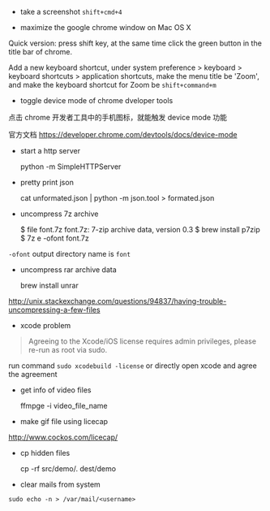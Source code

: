 * take a screenshot  `shift+cmd+4 `

* maximize the google chrome window on Mac OS X

Quick version: press shift key, at the same time click the green button in the
title bar of chrome.

Add a new keyboard shortcut, under system preference > keyboard > keyboard
shortcuts > application shortcuts, make the menu title be 'Zoom', and make the
keyboard shortcut for Zoom be `shift+command+m`

* toggle device mode of chrome dveloper tools

点击 chrome 开发者工具中的手机图标，就能触发 device mode 功能

官方文档 <https://developer.chrome.com/devtools/docs/device-mode>

* start a http server

    python -m SimpleHTTPServer

* pretty print json

    cat unformated.json | python -m json.tool > formated.json

* uncompress 7z archive

    $ file font.7z
    font.7z: 7-zip archive data, version 0.3
    $ brew install p7zip
    $ 7z e -ofont font.7z

`-ofont` output directory name is `font`

* uncompress rar archive data

    brew install unrar

http://unix.stackexchange.com/questions/94837/having-trouble-uncompressing-a-few-files

* xcode problem

>Agreeing to the Xcode/iOS license requires admin privileges, please re-run as root via sudo.

run command `sudo xcodebuild -license` or directly open xcode and agree the agreement

* get info of video files

    ffmpge -i video_file_name

* make gif file using licecap

http://www.cockos.com/licecap/

* cp hidden files

    cp -rf src/demo/. dest/demo

* clear mails from system

```
sudo echo -n > /var/mail/<username>
```




